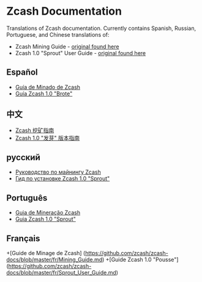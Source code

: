 # Zcash Documentation

Translations of Zcash documentation. Currently contains Spanish, Russian, Portuguese, and Chinese translations of:

+ Zcash Mining Guide - [original found here](https://github.com/zcash/zcash/wiki/Mining-Guide)
+ Zcash 1.0 "Sprout" User Guide - [original found here](https://github.com/zcash/zcash/wiki/1.0-User-Guide)

## Español

+ [Guía de Minado de Zcash](https://github.com/zcash/zcash-docs/blob/master/es/Mining_Guide.md)
+ [Guía Zcash 1.0 "Brote"](https://github.com/zcash/zcash-docs/blob/master/es/Sprout_User_Guide.md)

## 中文

+ [Zcash 挖矿指南](https://github.com/zcash/zcash-docs/blob/master/zh/Mining_Guide.md)
+ [Zcash 1.0 "发芽" 版本指南](https://github.com/zcash/zcash-docs/blob/master/zh/Sprout_User_Guide.md)

## русский

+ [Руководство по майнингу Zcash](https://github.com/zcash/zcash-docs/blob/master/ru/Mining_Guide.md)
+ [Гид по установке Zcash 1.0 "Sprout"](https://github.com/zcash/zcash-docs/blob/master/ru/Sprout_User_Guide.md)

## Português

+ [Guia de Mineração Zcash](https://github.com/zcash/zcash-docs/blob/master/pt_BR/Mining_Guide.md)
+ [Guia Zcash 1.0 "Sprout"](https://github.com/zcash/zcash-docs/blob/master/pt_BR/Sprout_User_Guide.md)

## Français

+[Guide de Minage de Zcash] (https://github.com/zcash/zcash-docs/blob/master/fr/Mining_Guide.md)
+[Guide Zcash 1.0 "Pousse"] (https://github.com/zcash/zcash-docs/blob/master/fr/Sprout_User_Guide.md)
